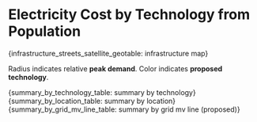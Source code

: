 # Electricity Cost by Technology from Population

{infrastructure_streets_satellite_geotable: infrastructure map}

Radius indicates relative **peak demand**.
Color indicates **proposed technology**.

{summary_by_technology_table: summary by technology}
{summary_by_location_table: summary by location}
{summary_by_grid_mv_line_table: summary by grid mv line (proposed)}

